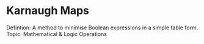 # Karnaugh Maps

Defintion: A method to minimise Boolean expressions in a simple table form.
Topic: Mathematical & Logic Operations